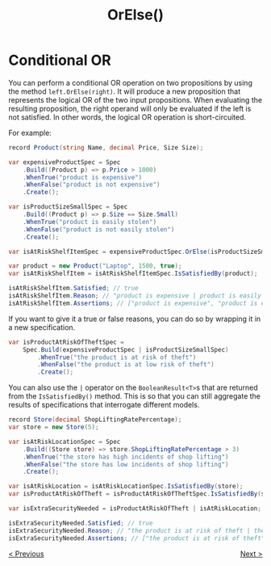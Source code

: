 ﻿---
title: OrElse()
category: operators
---
# Conditional OR 

You can perform a conditional OR operation on two propositions by using the method `left.OrElse(right)`.
It will produce a new proposition that represents the logical OR of the two input propositions.
When evaluating the resulting proposition, the right operand will only be evaluated if the left is not satisfied.
In other words, the logical OR operation is short-circuited.

For example:

```csharp
record Product(string Name, decimal Price, Size Size);

var expensiveProductSpec = Spec
    .Build((Product p) => p.Price > 1000)
    .WhenTrue("product is expensive")
    .WhenFalse("product is not expensive")
    .Create();

var isProductSizeSmallSpec = Spec
    .Build((Product p) => p.Size == Size.Small)
    .WhenTrue("product is easily stolen")
    .WhenFalse("product is not easily stolen")
    .Create();

var isAtRiskShelfItemSpec = expensiveProductSpec.OrElse(isProductSizeSmallSpec);

var product = new Product("Laptop", 1500, true);
var isAtRiskShelfItem = isAtRiskShelfItemSpec.IsSatisfiedBy(product);

isAtRiskShelfItem.Satisfied; // true
isAtRiskShelfItem.Reason; // "product is expensive | product is easily stolen"
isAtRiskShelfItem.Assertions; // ["product is expensive", "product is easily stolen"]
```

If you want to give it a true or false reasons, you can do so by wrapping it in a new specification.

```csharp
var isProductAtRiskOfTheftSpec = 
    Spec.Build(expensiveProductSpec | isProductSizeSmallSpec)
        .WhenTrue("the product is at risk of theft")
        .WhenFalse("the product is at low risk of theft")
        .Create();
```

You can also use the `|` operator on the `BooleanResult<T>`s that are returned from the `IsSatisfiedBy()` method. This is
so that you can still aggregate the results of specifications that interrogate different models.

```csharp
record Store(decimal ShopLiftingRatePercentage);
var store = new Store(5);

var isAtRiskLocationSpec = Spec
    .Build((Store store) => store.ShopLiftingRatePercentage > 3)
    .WhenTrue("the store has high incidents of shop lifting")
    .WhenFalse("the store has low incidents of shop lifting")
    .Create();

var isAtRiskLocation = isAtRiskLocationSpec.IsSatisfiedBy(store);
var isProductAtRiskOfTheft = isProductAtRiskOfTheftSpec.IsSatisfiedBy(store);

var isExtraSecurityNeeded = isProductAtRiskOfTheft | isAtRiskLocation;

isExtraSecurityNeeded.Satisfied; // true
isExtraSecurityNeeded.Reason; // "the product is at risk of theft | the store has high incidents of shop lifting"
isExtraSecurityNeeded.Assertions; // ["the product is at risk of theft", "the store has high incidents of shop lifting"]
```

<div style="display: flex; justify-content: space-between">
    <a href="./Or.html">&lt; Previous</a>
    <a href="./XOr.html">Next &gt;</a>
</div>

